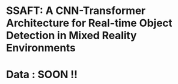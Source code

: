 # SSAFT: A CNN-Transformer Architecture for Real-time Object Detection in Mixed Reality Environments
# Data : SOON !! 

